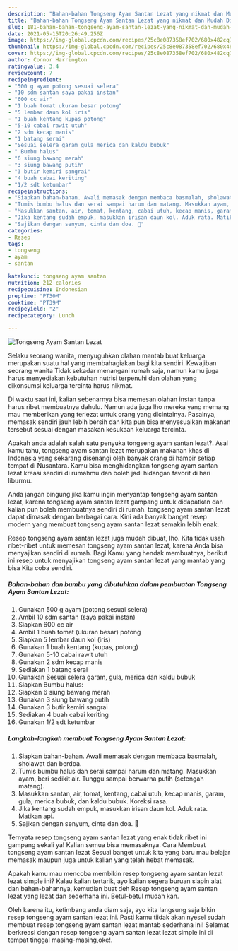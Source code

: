 ```yaml
---
description: "Bahan-bahan Tongseng Ayam Santan Lezat yang nikmat dan Mudah Dibuat"
title: "Bahan-bahan Tongseng Ayam Santan Lezat yang nikmat dan Mudah Dibuat"
slug: 181-bahan-bahan-tongseng-ayam-santan-lezat-yang-nikmat-dan-mudah-dibuat
date: 2021-05-15T20:26:49.256Z
image: https://img-global.cpcdn.com/recipes/25c8e087358ef702/680x482cq70/tongseng-ayam-santan-lezat-foto-resep-utama.jpg
thumbnail: https://img-global.cpcdn.com/recipes/25c8e087358ef702/680x482cq70/tongseng-ayam-santan-lezat-foto-resep-utama.jpg
cover: https://img-global.cpcdn.com/recipes/25c8e087358ef702/680x482cq70/tongseng-ayam-santan-lezat-foto-resep-utama.jpg
author: Connor Harrington
ratingvalue: 3.4
reviewcount: 7
recipeingredient:
- "500 g ayam potong sesuai selera"
- "10 sdm santan saya pakai instan"
- "600 cc air"
- "1 buah tomat ukuran besar potong"
- "5 lembar daun kol iris"
- "1 buah kentang kupas potong"
- "5-10 cabai rawit utuh"
- "2 sdm kecap manis"
- "1 batang serai"
- "Sesuai selera garam gula merica dan kaldu bubuk"
- " Bumbu halus"
- "6 siung bawang merah"
- "3 siung bawang putih"
- "3 butir kemiri sangrai"
- "4 buah cabai keriting"
- "1/2 sdt ketumbar"
recipeinstructions:
- "Siapkan bahan-bahan. Awali memasak dengan membaca basmalah, sholawat dan berdoa."
- "Tumis bumbu halus dan serai sampai harum dan matang. Masukkan ayam, beri sedikit air. Tunggu sampai berwarna putih (setengah matang)."
- "Masukkan santan, air, tomat, kentang, cabai utuh, kecap manis, garam, gula, merica bubuk, dan kaldu bubuk. Koreksi rasa."
- "Jika kentang sudah empuk, masukkan irisan daun kol. Aduk rata. Matikan api."
- "Sajikan dengan senyum, cinta dan doa. 🖤"
categories:
- Resep
tags:
- tongseng
- ayam
- santan

katakunci: tongseng ayam santan 
nutrition: 212 calories
recipecuisine: Indonesian
preptime: "PT30M"
cooktime: "PT39M"
recipeyield: "2"
recipecategory: Lunch

---
```



![Tongseng Ayam Santan Lezat](https://img-global.cpcdn.com/recipes/25c8e087358ef702/680x482cq70/tongseng-ayam-santan-lezat-foto-resep-utama.jpg)

Selaku seorang wanita, menyuguhkan olahan mantab buat keluarga merupakan suatu hal yang membahagiakan bagi kita sendiri. Kewajiban seorang  wanita Tidak sekadar menangani rumah saja, namun kamu juga harus menyediakan kebutuhan nutrisi terpenuhi dan olahan yang dikonsumsi keluarga tercinta harus nikmat.

Di waktu  saat ini, kalian sebenarnya bisa memesan olahan instan tanpa harus ribet membuatnya dahulu. Namun ada juga lho mereka yang memang mau memberikan yang terlezat untuk orang yang dicintainya. Pasalnya, memasak sendiri jauh lebih bersih dan kita pun bisa menyesuaikan makanan tersebut sesuai dengan masakan kesukaan keluarga tercinta. 



Apakah anda adalah salah satu penyuka tongseng ayam santan lezat?. Asal kamu tahu, tongseng ayam santan lezat merupakan makanan khas di Indonesia yang sekarang disenangi oleh banyak orang di hampir setiap tempat di Nusantara. Kamu bisa menghidangkan tongseng ayam santan lezat kreasi sendiri di rumahmu dan boleh jadi hidangan favorit di hari liburmu.

Anda jangan bingung jika kamu ingin menyantap tongseng ayam santan lezat, karena tongseng ayam santan lezat gampang untuk didapatkan dan kalian pun boleh membuatnya sendiri di rumah. tongseng ayam santan lezat dapat dimasak dengan berbagai cara. Kini ada banyak banget resep modern yang membuat tongseng ayam santan lezat semakin lebih enak.

Resep tongseng ayam santan lezat juga mudah dibuat, lho. Kita tidak usah ribet-ribet untuk memesan tongseng ayam santan lezat, karena Anda bisa menyajikan sendiri di rumah. Bagi Kamu yang hendak membuatnya, berikut ini resep untuk menyajikan tongseng ayam santan lezat yang mantab yang bisa Kita coba sendiri.

<!--inarticleads1-->

##### Bahan-bahan dan bumbu yang dibutuhkan dalam pembuatan Tongseng Ayam Santan Lezat:

1. Gunakan 500 g ayam (potong sesuai selera)
1. Ambil 10 sdm santan (saya pakai instan)
1. Siapkan 600 cc air
1. Ambil 1 buah tomat (ukuran besar) potong
1. Siapkan 5 lembar daun kol (iris)
1. Gunakan 1 buah kentang (kupas, potong)
1. Gunakan 5-10 cabai rawit utuh
1. Gunakan 2 sdm kecap manis
1. Sediakan 1 batang serai
1. Gunakan Sesuai selera garam, gula, merica dan kaldu bubuk
1. Siapkan  Bumbu halus:
1. Siapkan 6 siung bawang merah
1. Gunakan 3 siung bawang putih
1. Gunakan 3 butir kemiri sangrai
1. Sediakan 4 buah cabai keriting
1. Gunakan 1/2 sdt ketumbar




<!--inarticleads2-->

##### Langkah-langkah membuat Tongseng Ayam Santan Lezat:

1. Siapkan bahan-bahan. Awali memasak dengan membaca basmalah, sholawat dan berdoa.
1. Tumis bumbu halus dan serai sampai harum dan matang. Masukkan ayam, beri sedikit air. Tunggu sampai berwarna putih (setengah matang).
1. Masukkan santan, air, tomat, kentang, cabai utuh, kecap manis, garam, gula, merica bubuk, dan kaldu bubuk. Koreksi rasa.
1. Jika kentang sudah empuk, masukkan irisan daun kol. Aduk rata. Matikan api.
1. Sajikan dengan senyum, cinta dan doa. 🖤




Ternyata resep tongseng ayam santan lezat yang enak tidak ribet ini gampang sekali ya! Kalian semua bisa memasaknya. Cara Membuat tongseng ayam santan lezat Sesuai banget untuk kita yang baru mau belajar memasak maupun juga untuk kalian yang telah hebat memasak.

Apakah kamu mau mencoba membikin resep tongseng ayam santan lezat lezat simple ini? Kalau kalian tertarik, ayo kalian segera buruan siapin alat dan bahan-bahannya, kemudian buat deh Resep tongseng ayam santan lezat yang lezat dan sederhana ini. Betul-betul mudah kan. 

Oleh karena itu, ketimbang anda diam saja, ayo kita langsung saja bikin resep tongseng ayam santan lezat ini. Pasti kamu tiidak akan nyesel sudah membuat resep tongseng ayam santan lezat mantab sederhana ini! Selamat berkreasi dengan resep tongseng ayam santan lezat lezat simple ini di tempat tinggal masing-masing,oke!.

